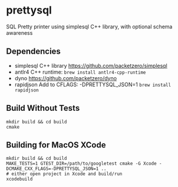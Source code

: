 # prettysql
SQL Pretty printer using simplesql C++ library, with optional schema awareness

## Dependencies
- simplesql C++ library
  https://github.com/packetzero/simplesql
- antlr4 C++ runtime:
  `brew install antlr4-cpp-runtime`
- dyno
  https://github.com/packetzero/dyno
- rapidjson
  Add to CFLAGS: -DPRETTYSQL_JSON=1
  `brew install rapidjson`

## Build Without Tests
```
mkdir build && cd build
cmake
```

## Building for MacOS XCode

```
mkdir build && cd build
MAKE_TESTS=1 GTEST_DIR=/path/to/googletest cmake -G Xcode -DCMAKE_CXX_FLAGS=-DPRETTYSQL_JSON=1 ..
# either open project in Xcode and build/run
xcodebuild
```
